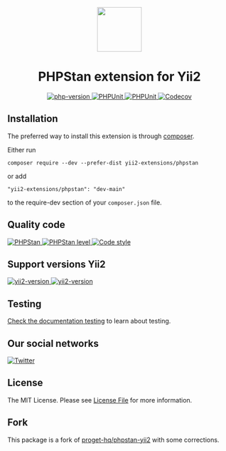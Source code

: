 <p align="center">
    <a href="https://github.com/yii2-extensions/phpstan" target="_blank">
        <img src="https://www.yiiframework.com/image/yii_logo_light.svg" height="100px;">
    </a>
    <h1 align="center">PHPStan extension for Yii2</h1>
</p>

<p align="center">
    <a href="https://www.php.net/releases/8.1/en.php" target="_blank">
        <img src="https://img.shields.io/badge/PHP-%3E%3D8.1-787CB5" alt="php-version">
    </a>
    <a href="https://github.com/yii2-extensions/phpstan/actions/workflows/build.yml" target="_blank">
        <img src="https://github.com/yii2-extensions/phpstan/actions/workflows/build.yml/badge.svg" alt="PHPUnit">
    </a>
    <a href="https://github.com/yii2-extensions/phpstan/actions/workflows/compatibility.yml" target="_blank">
        <img src="https://github.com/yii2-extensions/phpstan/actions/workflows/compatibility.yml/badge.svg" alt="PHPUnit">
    </a>          
    <a href="https://codecov.io/gh/yii2-extensions/phpstan" target="_blank">
        <img src="https://codecov.io/gh/yii2-extensions/phpstan/branch/main/graph/badge.svg?token=MF0XUGVLYC" alt="Codecov">
    </a>  
</p>

## Installation

The preferred way to install this extension is through [composer](https://getcomposer.org/download/).

Either run

```
composer require --dev --prefer-dist yii2-extensions/phpstan
```

or add

```
"yii2-extensions/phpstan": "dev-main"
```

to the require-dev section of your `composer.json` file.

## Quality code

<p>
    <a href="https://github.com/yii2-extensions/phpstan/actions/workflows/static.yml" target="_blank">
        <img src="https://github.com/yii2-extensions/phpstan/actions/workflows/static.yml/badge.svg" alt="PHPStan">
    </a>
    <a href="https://github.com/yii2-extensions/phpstan/actions/workflows/static.yml" target="_blank">
        <img src="https://img.shields.io/badge/PHPStan%20level-6-blue" alt="PHPStan level">
    </a>    
    <a href="https://github.styleci.io/repos/701347895?branch=main" target="_blank">
        <img src="https://github.styleci.io/repos/701347895/shield?branch=main" alt="Code style">
    </a>     
</p>

## Support versions Yii2

<p>
    <a href="https://github.com/yiisoft/yii2/tree/2.2" target="_blank">
        <img src="https://img.shields.io/badge/Yii2%20version-2.2-blue" alt="yii2-version">
    </a>
    <a href="https://github.com/yiisoft/yii2/tree/2.0.49.3" target="_blank">
        <img src="https://img.shields.io/badge/Yii2%20version-2.0.49.3-blue" alt="yii2-version">
    </a>
</p>

## Testing

[Check the documentation testing](/docs/testing.md) to learn about testing.

## Our social networks

[![Twitter](https://img.shields.io/badge/twitter-follow-1DA1F2?logo=twitter&logoColor=1DA1F2&labelColor=555555?style=flat)](https://twitter.com/Terabytesoftw)

## License

The MIT License. Please see [License File](LICENSE.md) for more information.

## Fork 

This package is a fork of [proget-hq/phpstan-yii2](https://github.com/proget-hq/phpstan-yii2) with some corrections.
